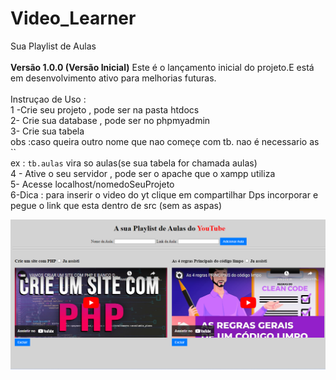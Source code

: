 # Video_Learner
Sua Playlist de Aulas 
<br>
<br>
**Versão 1.0.0 (Versão Inicial)**
Este é o lançamento inicial do projeto.E está em desenvolvimento ativo para melhorias futuras.
<br>
<br>
Instruçao de Uso :
<br>
1 -Crie seu projeto , pode ser na pasta htdocs 
<br>
2- Crie sua database , pode ser no phpmyadmin
<br>
3- Crie sua tabela 
<br>
obs :caso queira outro nome que nao começe com tb. nao é necessario as `` 
<br>
ex : `tb.aulas` vira so aulas(se sua tabela for chamada aulas) 
<br>
4 - Ative o seu servidor , pode ser o apache que o xampp utiliza
<br>
5- Acesse localhost/nomedoSeuProjeto 
<br>
6-Dica : para inserir o video do yt clique em compartilhar Dps incorporar e pegue o link que esta dentro de src (sem as aspas)

![Texto Alternativo](https://github.com/ianmarcel/Video_Learner/blob/1f11b19f1e177d373e0d58055c57c3b22a95d128/Capa.png)


